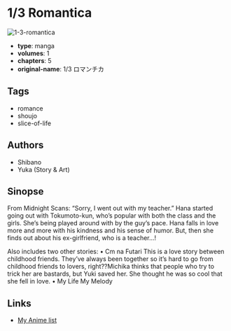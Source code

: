# 1/3 Romantica

![1-3-romantica](https://cdn.myanimelist.net/images/manga/2/29757.jpg)

-   **type**: manga
-   **volumes**: 1
-   **chapters**: 5
-   **original-name**: 1/3 ロマンチカ

## Tags

-   romance
-   shoujo
-   slice-of-life

## Authors

-   Shibano
-   Yuka (Story & Art)

## Sinopse

From Midnight Scans:
“Sorry, I went out with my teacher.”
Hana started going out with Tokumoto-kun, who’s popular with both the class and the girls. She’s being played around with by the guy’s pace. Hana falls in love more and more with his kindness and his sense of humor. But, then she finds out about his ex-girlfriend, who is a teacher…!

Also includes two other stories:
• Cm na Futari
This is a love story between childhood friends.
They’ve always been together so it’s hard to go from childhood friends to lovers, right??Michika thinks that people who try to trick her are bastards, but Yuki saved her. She thought he was so cool that she fell in love.
• My Life My Melody

## Links

-   [My Anime list](https://myanimelist.net/manga/15737/1_3_Romantica)
